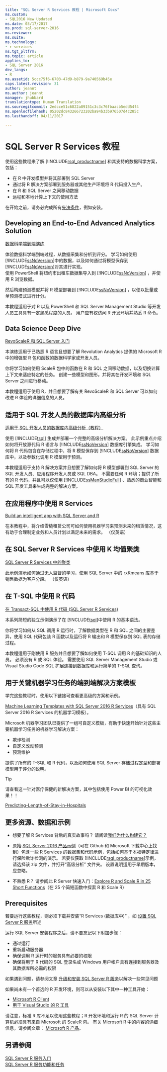 ```yaml
---
title: "SQL Server R Services 教程 | Microsoft Docs"
ms.custom:
- SQL2016_New_Updated
ms.date: 03/17/2017
ms.prod: sql-server-2016
ms.reviewer: 
ms.suite: 
ms.technology:
- r-services
ms.tgt_pltfrm: 
ms.topic: article
applies_to:
- SQL Server 2016
dev_langs:
- R
ms.assetid: 5ccc75f6-6703-47d9-b879-9a740569b45e
caps.latest.revision: 31
author: jeannt
ms.author: jeannt
manager: jhubbard
translationtype: Human Translation
ms.sourcegitcommit: 2edcce51c6822a89151c3c3c76fbaacb5edd54f4
ms.openlocfilehash: 05202dc843266723202ba94b33b976507d4c285c
ms.lasthandoff: 04/11/2017

---
```

# <a name="sql-server-r-services-tutorials"></a>SQL Server R Services 教程
使用这些教程来了解 [!INCLUDE[rsql_productname](../../includes/rsql-productname-md.md)] 和其支持的数据科学方案，包括：

+ 在 R 中开发模型并将其部署到 SQL Server
+ 通过将 R 解决方案部署到服务器或其他生产环境将 R 代码投入生产。
+ 在 R 和 SQL Server 之间移动数据
+ 远程和本地计算上下文的使用方法
  
在开始之前，请务必完成所有[先决条件](#bkmk_Prerequisites)，例如安装。

## <a name="bkmk_end-to-end"></a>Developing an End-to-End Advanced Analytics Solution  

[数据科学端到端演练](../../advanced-analytics/r-services/data-science-end-to-end-walkthrough.md) 

体验数据科学端到端过程，从数据采集和分析到评分。 学习如何使用 [!INCLUDE[ssNoVersion](../../includes/ssnoversion-md.md)]中的数据，以及如何通过将模型保存到 [!INCLUDE[ssNoVersion](../../includes/ssnoversion-md.md)]对其进行实现。  
使用 PowerShell 将纽约市出租车数据集导入到 [!INCLUDE[ssNoVersion](../../includes/ssnoversion-md.md)] ，并使用 R 浏览数据。 

然后构建预测模型并将 R 模型部署到 [!INCLUDE[ssNoVersion](../../includes/ssnoversion-md.md)] ，以便以批量或单预测模式进行计分。 
  
本教程适用于对 R 以及 PowerShell 和 SQL Server Management Studio 等开发人员工具具有一定熟悉程度的人员。 用户应有权访问 R 开发环境并熟悉 R 命令。 
  
## <a name="bkmk_dataScience"></a>Data Science Deep Dive  

[RevoScaleR 和 SQL Server 入门](http://go.microsoft.com/fwlink/?LinkID=691640&clcid=0x809)  

本演练适用于已熟悉 R 语言且想要了解 Revolution Analytics 提供的 Microsoft R 中的增强型 R 包和函数的数据科学家或开发人员。 

你将学习如何使用 ScaleR 包中的函数在 R 和 SQL 之间移动数据，以及切换计算上下文来适应特定的任务。 创建一些模型和图形，并将其在开发环境和 SQL Server 之间进行移动。  
  
本教程适用于使用 R，并且想要了解有关 RevoScaleR 和 SQL Server 可以如何改进 R 体验的详细信息的人员。

## <a name="in-database-advanced-analytics-for-the-sql-developer"></a>适用于 SQL 开发人员的数据库内高级分析  
  
[适用于 SQL 开发人员的数据库内高级分析（教程）](../../advanced-analytics/r-services/in-database-advanced-analytics-for-sql-developers-tutorial.md)

使用 [!INCLUDE[tsql](../../includes/tsql-md.md)] 生成并部署一个完整的高级分析解决方案。 此示例重点介绍如何将开放源代码 R 语言与 [!INCLUDE[ssNoVersion](../../includes/ssnoversion-md.md)] 数据库引擎集成。 学习如何将 R 代码包含在存储过程中，将 R 模型保存到 [!INCLUDE[ssNoVersion](../../includes/ssnoversion-md.md)] 数据库中，以及参数化调用 R 模型用于预测。 
  
本教程适用于支持 R 解决方案并且想要了解如何将 R 模型部署到 SQL Server 的 SQL 开发人员、应用程序开发人员或 SQL DBA。  不需要任何 R 环境；提供了所有的 R 代码，并且可以仅使用 [!INCLUDE[ssManStudioFull](../../includes/ssmanstudiofull-md.md)] 、熟悉的商业智能和 SQL 开发工具来生成完整的解决方案。   

## <a name="use-r-services-in-an-application"></a>在应用程序中使用 R Services

[Build an intelligent app with SQL Server and R](https://www.microsoft.com/sql-server/developer-get-started/r)

在本教程中，将介绍雪橇租赁公司可如何使用机器学习来预测未来的租赁情况，这有助于合理制定业务和人员计划以满足未来的需求。 （仅英语）

## <a name="use-kmeans-clustering-in-sql-server-r-services"></a>在 SQL Server R Services 中使用 K 均值聚类

[SQL Server R Services 中的聚类](https://www.microsoft.com/sql-server/developer-get-started/rclustering)

此示例演示如何通过无人监督的学习，使用 SQL Server 中的 rxKmeans 库基于销售数据为客户分段。  （仅英语）

## <a name="using-r-code-in-t-sql"></a>在 T-SQL 中使用 R 代码  

[在 Transact-SQL 中使用 R 代码 (SQL Server R Services)](../../advanced-analytics/r-services/using-r-code-in-transact-sql-sql-server-r-services.md)  

本系列简短的独立示例演示了在 [!INCLUDE[tsql](../../includes/tsql-md.md)]中使用 R 的基本语法。 

你将学习如何从 SQL 调用 R 运行时，了解数据类型在 R 和 SQL 之间的主要差异，使用 SQL 代码包装 R 函数以及运行将 R 输出和 R 模型保存到 SQL 表的存储过程。
  
本教程适用于刚使用 R 服务并且想要了解如何使用 T-SQL 调用 R 的基础知识的人员。 必须没有 R 或 SQL 体验。 需要使用 SQL Server Management Studio 或 Visual Studio Code SQL 扩展连接到数据库和运行简单的 T-SQL 查询。

  

## <a name="end-to-end-solution-templates-for-key-machine-learning-tasks"></a>用于关键机器学习任务的端到端解决方案模板  

学完这些教程时，使用以下链接可查看更高级的方案和示例。

[Machine Learning Templates with SQL Server 2016 R Services](https://blogs.technet.microsoft.com/machinelearning/2016/03/23/machine-learning-templates-with-sql-server-2016-r-services/)（具有 SQL Server 2016 R Services 的机器学习模板）。  

Microsoft 机器学习团队已提供了一组可自定义模板，有助于快速开始针对这些主要机器学习任务的机器学习解决方案：  
* 欺诈检测  
* 自定义改动预测  
* 预测维护  
  
提供了所有的 T-SQL 和 R 代码，以及如何使用 SQL Server 存储过程定型和部署模型用于评分的说明。 

> [!TIP]
> 请查看这一针对医疗保健的新解决方案，其中包括使用 Power BI 的可视化效果！！
> 
> [Predicting-Length-of-Stay-in-Hospitals](https://gallery.cortanaintelligence.com/Solution/Predicting-Length-of-Stay-in-Hospitals-1)


## <a name="more-resources-data-and-samples"></a>更多资源、数据和示例  

+ 想要了解 R Services 背后的真实故事吗？ 请阅读[我们为什么构建它？](https://blogs.msdn.microsoft.com/sqlserverstorageengine/2017/01/10/sql-server-r-services-why-did-we-build-it/)  
  
+ 原始 [SQL Server 2016 产品示例](https://www.microsoft.com/en-us/download/details.aspx?id=49502)（可在 Github 和 Microsoft 下载中心上找到）包含一些 R Services 的数据集和代码示例，包括如何基于本福特定律进行保险欺诈检测的演示。 若要仅获取 [!INCLUDE[rsql_productname](../../includes/rsql-productname-md.md)]示例，请选择该 zip 文件，并打开“高级分析” 文件夹。  设置说明适用于早期版本，应忽略。

+ 不熟悉 R？ 请参阅此 R Server 快速入门：[Explore R and Scale R in 25 Short Functions](https://msdn.microsoft.com/microsoft-r/microsoft-r-getting-started-tutorial)（在 25 个简短函数中探索 R 和 Scale R）   

## <a name="bkmk_Prerequisites"></a>Prerequisites
  
若要运行这些教程，则必须下载并安装“R Services (数据库中)”  ，如  [设置 SQL Server R 服务](../../advanced-analytics/r-services/set-up-sql-server-r-services-in-database.md)所述

运行 SQL Server 安装程序之后，请不要忘记以下附加步骤：
+ 通过运行  
+ 重新启动服务器
+ 确保调用 R 运行时的服务具有必要的权限
+ 确保将用于 R 代码的 SQL 登录名或 Windows 用户帐户具有连接到服务器及其数据库所必需的权限

如果遇到问题，请参阅文章 [升级和安装 SQL Server R 服务](../../advanced-analytics/r-services/upgrade-and-installation-faq-sql-server-r-services.md)以解决一些常见问题

如果尚未有一个首选的 R 开发环境，则可以从安装以下其中一种工具开始：

+ [Microsoft R Client](https://msdn.microsoft.com/microsoft-r/r-client-get-started)
+ [用于 Visual Studio 的 R 工具](https://www.visualstudio.com/vs/rtvs/)

请注意，标准 R 库不足以使用这些教程；R 开发环境和运行 R 的 SQL Server 计算机必须具有来自 Microsoft 的 ScaleR 包。 有关 Microsoft R 中的内容的详细信息，请参阅文章： [Microsoft R 产品](https://msdn.microsoft.com/microsoft-r/microsoft-r-getting-started#compare-prods)。

  
## <a name="see-also"></a>另请参阅  
[SQL Server R 服务入门](../../advanced-analytics/r-services/getting-started-with-sql-server-r-services.md)  
[SQL Server R 服务功能和任务](../../advanced-analytics/r-services/sql-server-r-services-features-and-tasks.md)  
  


